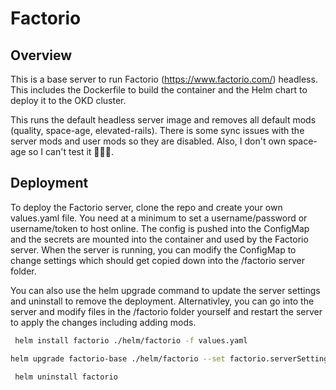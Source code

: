 # Factorio

## Overview

This is a base server to run Factorio (https://www.factorio.com/) headless. This includes the Dockerfile to build the container and the Helm chart to deploy it to the OKD cluster.

This runs the default headless server image and removes all default mods (quality, space-age, elevated-rails). There is some sync issues with the server mods and user mods so they are disabled. Also, I don't own space-age so I can't test it 🤷🏻‍♂️.

## Deployment

To deploy the Factorio server, clone the repo and create your own values.yaml file. You need at a minimum to set a username/password or username/token to host online. The config is pushed into the ConfigMap and the secrets are mounted into the container and used by the Factorio server. When the server is running, you can modify the ConfigMap to change settings which should get copied down into the /factorio server folder.

You can also use the helm upgrade command to update the server settings and uninstall to remove the deployment. Alternativley, you can go into the server and modify files in the /factorio folder yourself and restart the server to apply the changes including adding mods.

```bash
 helm install factorio ./helm/factorio -f values.yaml
```

```bash
helm upgrade factorio-base ./helm/factorio --set factorio.serverSettings.name="Awesome Tampa Factorio" --set factorio.serverSettings.description="Awesome Tampa Factorio Server On OpenShift."
```

```bash
 helm uninstall factorio
```



















